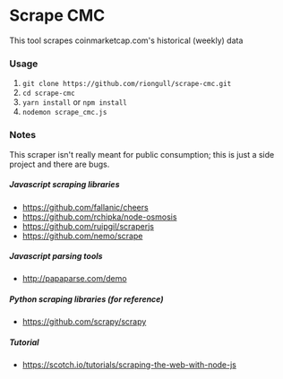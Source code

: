 # Scrape CMC
This tool scrapes coinmarketcap.com's historical (weekly) data

### Usage
1. `git clone https://github.com/riongull/scrape-cmc.git`
2. `cd scrape-cmc`
3. `yarn install` or `npm install`
4. `nodemon scrape_cmc.js`

### Notes
This scraper isn't really meant for public consumption; this is just a side project and there are bugs.

##### Javascript scraping libraries
* https://github.com/fallanic/cheers
* https://github.com/rchipka/node-osmosis
* https://github.com/ruipgil/scraperjs
* https://github.com/nemo/scrape

##### Javascript parsing tools
* http://papaparse.com/demo

##### Python scraping libraries (for reference) 
* https://github.com/scrapy/scrapy

##### Tutorial
* https://scotch.io/tutorials/scraping-the-web-with-node-js
